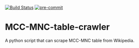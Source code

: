 [![Build Status](https://travis-ci.com/yyang-even/MCC-MNC-table-crawler.svg?branch=master)](https://travis-ci.com/yyang-even/MCC-MNC-table-crawler) [![pre-commit](https://img.shields.io/badge/pre--commit-enabled-brightgreen?logo=pre-commit&logoColor=white)](https://github.com/pre-commit/pre-commit)

# MCC-MNC-table-crawler
A python script that can scrape MCC-MNC table from Wikipedia.
